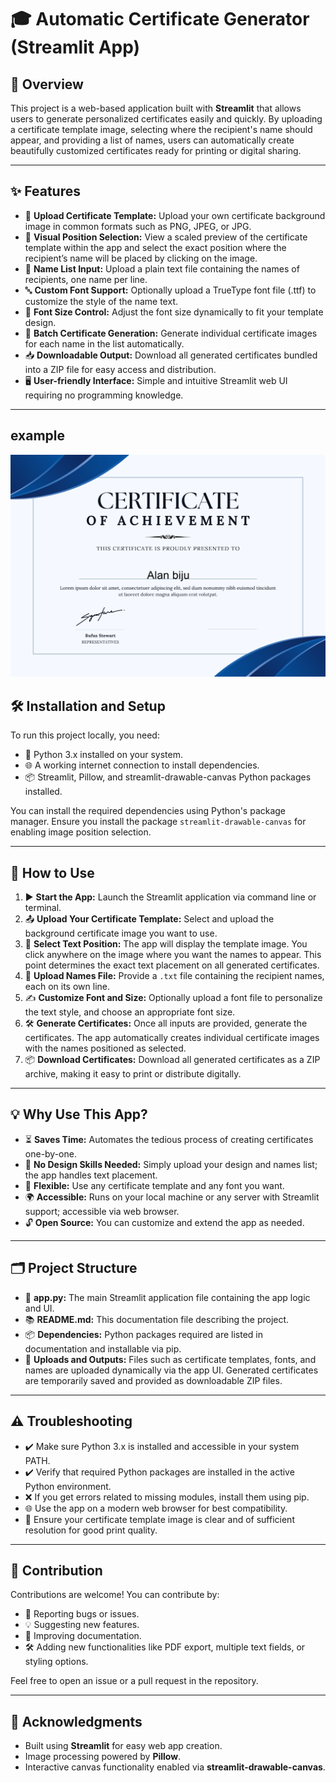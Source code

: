 
# 🎓 Automatic Certificate Generator (Streamlit App)

## 📝 Overview

This project is a web-based application built with **Streamlit** that allows users to generate personalized certificates easily and quickly. By uploading a certificate template image, selecting where the recipient's name should appear, and providing a list of names, users can automatically create beautifully customized certificates ready for printing or digital sharing.

---

## ✨ Features

- 📁 **Upload Certificate Template:** Upload your own certificate background image in common formats such as PNG, JPEG, or JPG.
- 🎯 **Visual Position Selection:** View a scaled preview of the certificate template within the app and select the exact position where the recipient’s name will be placed by clicking on the image.
- 🧾 **Name List Input:** Upload a plain text file containing the names of recipients, one name per line.
- 🔤 **Custom Font Support:** Optionally upload a TrueType font file (.ttf) to customize the style of the name text.
- 🔎 **Font Size Control:** Adjust the font size dynamically to fit your template design.
- 📂 **Batch Certificate Generation:** Generate individual certificate images for each name in the list automatically.
- 📥 **Downloadable Output:** Download all generated certificates bundled into a ZIP file for easy access and distribution.
- 🖥️ **User-friendly Interface:** Simple and intuitive Streamlit web UI requiring no programming knowledge.

---
## example 
   ![Alt text](https://github.com/Alanbiju255/Automatic-Certificate-Generator/blob/main/Alan%20biju.png)

## 🛠️ Installation and Setup

To run this project locally, you need:

- 🐍 Python 3.x installed on your system.
- 🌐 A working internet connection to install dependencies.
- 📦 Streamlit, Pillow, and streamlit-drawable-canvas Python packages installed.

You can install the required dependencies using Python's package manager. Ensure you install the package `streamlit-drawable-canvas` for enabling image position selection.

---

## 🚀 How to Use

1. ▶️ **Start the App:** Launch the Streamlit application via command line or terminal.
2. 📤 **Upload Your Certificate Template:** Select and upload the background certificate image you want to use.
3. 🎯 **Select Text Position:** The app will display the template image. You click anywhere on the image where you want the names to appear. This point determines the exact text placement on all generated certificates.
4. 📄 **Upload Names File:** Provide a `.txt` file containing the recipient names, each on its own line.
5. ✍️ **Customize Font and Size:** Optionally upload a font file to personalize the text style, and choose an appropriate font size.
6. 🛠️ **Generate Certificates:** Once all inputs are provided, generate the certificates. The app automatically creates individual certificate images with the names positioned as selected.
7. 📦 **Download Certificates:** Download all generated certificates as a ZIP archive, making it easy to print or distribute digitally.

---

## 💡 Why Use This App?

- ⏳ **Saves Time:** Automates the tedious process of creating certificates one-by-one.
- 🎨 **No Design Skills Needed:** Simply upload your design and names list; the app handles text placement.
- 🔄 **Flexible:** Use any certificate template and any font you want.
- 🌍 **Accessible:** Runs on your local machine or any server with Streamlit support; accessible via web browser.
- 🔓 **Open Source:** You can customize and extend the app as needed.

---

## 🗂️ Project Structure

- 📄 **app.py:** The main Streamlit application file containing the app logic and UI.
- 📚 **README.md:** This documentation file describing the project.
- 📦 **Dependencies:** Python packages required are listed in documentation and installable via pip.
- 📂 **Uploads and Outputs:** Files such as certificate templates, fonts, and names are uploaded dynamically via the app UI. Generated certificates are temporarily saved and provided as downloadable ZIP files.

---

## ⚠️ Troubleshooting

- ✔️ Make sure Python 3.x is installed and accessible in your system PATH.
- ✔️ Verify that required Python packages are installed in the active Python environment.
- ❌ If you get errors related to missing modules, install them using pip.
- 🌐 Use the app on a modern web browser for best compatibility.
- 📸 Ensure your certificate template image is clear and of sufficient resolution for good print quality.

---

## 🤝 Contribution

Contributions are welcome! You can contribute by:

- 🐞 Reporting bugs or issues.
- 💡 Suggesting new features.
- 📝 Improving documentation.
- 🛠️ Adding new functionalities like PDF export, multiple text fields, or styling options.

Feel free to open an issue or a pull request in the repository.

---

## 🙏 Acknowledgments

- Built using **Streamlit** for easy web app creation.
- Image processing powered by **Pillow**.
- Interactive canvas functionality enabled via **streamlit-drawable-canvas**.

